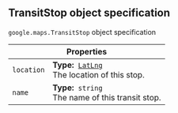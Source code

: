<h2 id="TransitStop"> TransitStop object specification </h2><p>
<code><span itemprop="path">google.maps</span>.<span itemprop="name">TransitStop</span></code>
object specification
</p><div class="devsite-table-wrapper"><table class="properties responsive" summary="interface TransitStop - Properties">
<thead>
<tr><th colspan="2">Properties</th>
</tr></thead>
<tbody>
<tr>
<td><code><span>location</span></code></td>
<td><div><strong>Type:</strong>&nbsp; <code><a href="https://github.com/amenadiel/google-maps-documentation/blob/master/docs/LatLng.md">LatLng</a></code></div>
<div class="desc">The location of this stop.</div></td>
</tr>
<tr>
<td><code><span>name</span></code></td>
<td><div><strong>Type:</strong>&nbsp; <code>string</code></div>
<div class="desc">The name of this transit stop.</div></td>
</tr>
</tbody>
</table></div>